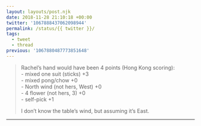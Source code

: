 ```yaml
---
layout: layouts/post.njk
date: 2018-11-28 21:10:18 +00:00
twitter: '1067888437062098944'
permalink: /status/{{ twitter }}/
tags: 
  - tweet
  - thread
previous: '1067880487773851648'
---
```


> Rachel’s hand would have been 4 points (Hong Kong scoring):  
> \- mixed one suit (sticks) +3  
> \- mixed pong/chow +0  
> \- North wind (not hers, West) +0  
> \- 4 flower (not hers, 3) +0  
> \- self-pick +1
> 
> I don’t know the table’s wind, but assuming it’s East. 

---
